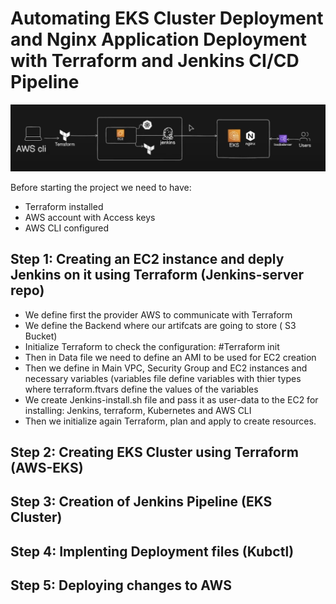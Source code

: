 # Automating EKS Cluster Deployment and Nginx Application Deployment with Terraform and Jenkins CI/CD Pipeline
![screenshot](project.png)

Before starting the project we need to have:
- Terraform installed
- AWS account with Access keys
- AWS CLI configured

## Step 1: Creating an EC2 instance and deply Jenkins on it using Terraform (Jenkins-server repo)
- We define first the provider AWS to communicate with Terraform
- We define the Backend where our artifcats are going to store ( S3 Bucket)
- Initialize Terraform to check the configuration: #Terraform init
- Then in Data file we need to define an AMI to be used for EC2 creation
- Then we define in Main VPC, Security Group and EC2 instances and necessary variables (variables file define variables with thier types where terraform.ftvars define the values of the variables
- We create Jenkins-install.sh file and pass it as user-data to the EC2 for installing: Jenkins, terraform, Kubernetes and AWS CLI
- Then we initialize again Terraform, plan and apply to create resources.
## Step 2: Creating EKS Cluster using Terraform (AWS-EKS)
## Step 3: Creation of Jenkins Pipeline (EKS Cluster)
## Step 4: Implenting Deployment files (Kubctl)
## Step 5: Deploying changes to AWS
